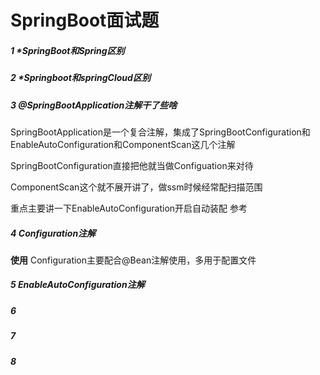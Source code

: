# SpringBoot面试题

##### 1 *SpringBoot和Spring区别

##### 2 *Springboot和springCloud区别

##### 3 @SpringBootApplication注解干了些啥

SpringBootApplication是一个复合注解，集成了SpringBootConfiguration和EnableAutoConfiguration和ComponentScan这几个注解

SpringBootConfiguration直接把他就当做Configuation来对待

ComponentScan这个就不展开讲了，做ssm时候经常配扫描范围

重点主要讲一下EnableAutoConfiguration开启自动装配 参考

##### 4 Configuration注解

**使用** Configuration主要配合@Bean注解使用，多用于配置文件

##### 5 EnableAutoConfiguration注解

##### 6

##### 7

##### 8

